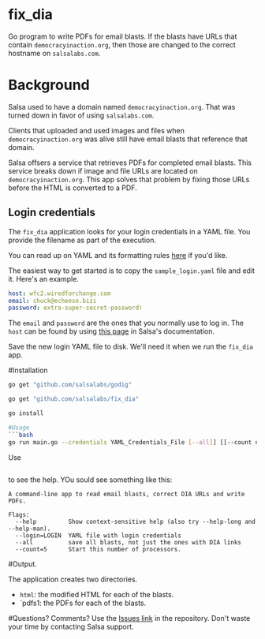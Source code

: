# fix_dia
Go program to write PDFs for email blasts.  If the blasts have URLs that contain `democracyinaction.org`, then those are changed to the correct
hostname on `salsalabs.com`.
# Background
Salsa used to have a domain named `democracyinaction.org`.  That was turned down in favor of using  `salsalabs.com`.

Clients that uploaded and used images and files when `democracyinaction.org` was alive still have email blasts that reference that domain.

Salsa offsers a service that retrieves PDFs for completed email blasts. This service breaks down if image and file URLs are located on
`democracyinaction.org`.  This app solves that problem by fixing those URLs before the HTML is converted to a PDF.

## Login credentials

The `fix_dia` application looks for your login credentials in a YAML file.  You provide the filename as part of the execution.

You can read up on YAML and its formatting rules [here](https://en.wikipedia.org/wiki/YAML) if you'd like.

  The easiest way to get started is to  copy the `sample_login.yaml` file and edit it.  Here's an example.
```yaml
host: wfc2.wiredforchange.com
email: chuck@echeese.bizi
password: extra-super-secret-password!
```
The `email` and `password` are the ones that you normally use to log in. The `host` can be found by using [this page](https://help.salsalabs.com/hc/en-us/articles/115000341773-Salsa-Application-Program-Interface-API-#api_host) in Salsa's documentation.

Save the new login YAML file to disk.  We'll need it when we  run the `fix_dia` app.

#Installation
```bash
go get "github.com/salsalabs/godig"

go get "github.com/salsalabs/fix_dia"

go install

#Usage
```bash
go run main.go --credentials YAML_Credentials_File [--all]] [[--count number]]
```
Use
```go run main.go --help
```
to see the help.  YOu sould see something like this:
```
A command-line app to read email blasts, correct DIA URLs and write PDFs.

Flags:
  --help         Show context-sensitive help (also try --help-long and --help-man).
  --login=LOGIN  YAML file with login credentials
  --all          save all blasts, not just the ones with DIA links
  --count=5      Start this number of processors.
```
#Output.

The application creates two directories.

* `html`: the modified HTML for each of the blasts.
* `pdfs1: the PDFs for each of the blasts.

#Questions?  Comments?
Use the [Issues link](https://github.com/salsalabs/fix_dia/issues) in the repository.  Don't waste your time by contacting Salsa support.
